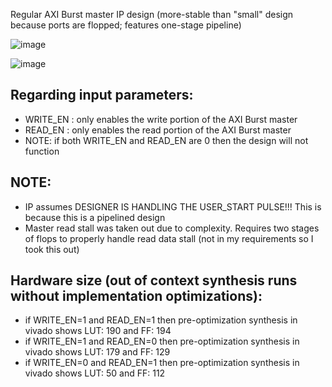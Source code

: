 Regular AXI Burst master IP design (more-stable than "small" design because ports are flopped; features one-stage pipeline)

![image](https://github.com/user-attachments/assets/87070ace-ca45-4420-bbac-751830da1108)

![image](https://github.com/user-attachments/assets/cdc76fdb-4175-40df-b89d-4b85cb6dd578)

Regarding input parameters:
---
- WRITE_EN : only enables the write portion of the AXI Burst master
- READ_EN : only enables the read portion of the AXI Burst master
- NOTE: if both WRITE_EN and READ_EN are 0 then the design will not function

NOTE:
-----
- IP assumes DESIGNER IS HANDLING THE USER_START PULSE!!! This is because this is a pipelined design
- Master read stall was taken out due to complexity. Requires two stages of flops to properly handle read data stall (not in my requirements so I took this out)

Hardware size (out of context synthesis runs without implementation optimizations):
-----
- if WRITE_EN=1 and READ_EN=1 then pre-optimization synthesis in vivado shows LUT: 190 and FF: 194
- if WRITE_EN=1 and READ_EN=0 then pre-optimization synthesis in vivado shows LUT: 179 and FF: 129
- if WRITE_EN=0 and READ_EN=1 then pre-optimization synthesis in vivado shows LUT: 50 and FF: 112

